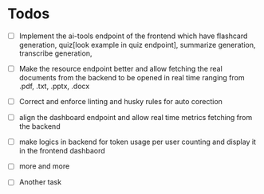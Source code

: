 # Todos 
- [ ] Implement the ai-tools endpoint of the frontend which have flashcard generation, quiz[look example in quiz endpoint], summarize generation, transcribe generation, 
- [ ] Make the resource endpoint better and allow fetching the real documents from the backend to be opened in real time ranging from .pdf, .txt, .pptx, .docx
- [ ] Correct and enforce linting and husky rules for auto corection
- [ ] align the dashboard endpoint and allow real time metrics fetching from the backend
- [ ] make logics in backend for token usage per user counting and display it in the frontend dashbaord
- [ ] more and more
- [ ] Another task

